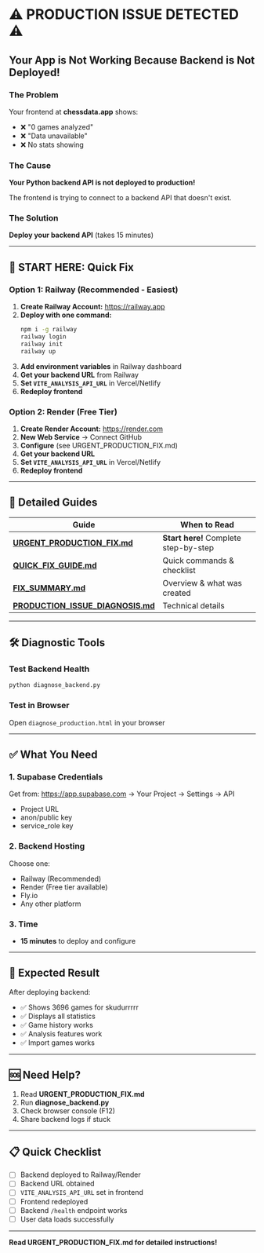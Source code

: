 # ⚠️ PRODUCTION ISSUE DETECTED ⚠️

## Your App is Not Working Because Backend is Not Deployed!

### The Problem
Your frontend at **chessdata.app** shows:
- ❌ "0 games analyzed"
- ❌ "Data unavailable"
- ❌ No stats showing

### The Cause
**Your Python backend API is not deployed to production!**

The frontend is trying to connect to a backend API that doesn't exist.

### The Solution
**Deploy your backend API** (takes 15 minutes)

---

## 🚀 START HERE: Quick Fix

### Option 1: Railway (Recommended - Easiest)

1. **Create Railway Account:** https://railway.app
2. **Deploy with one command:**
   ```bash
   npm i -g railway
   railway login
   railway init
   railway up
   ```
3. **Add environment variables** in Railway dashboard
4. **Get your backend URL** from Railway
5. **Set `VITE_ANALYSIS_API_URL`** in Vercel/Netlify
6. **Redeploy frontend**

### Option 2: Render (Free Tier)

1. **Create Render Account:** https://render.com
2. **New Web Service** → Connect GitHub
3. **Configure** (see URGENT_PRODUCTION_FIX.md)
4. **Get your backend URL**
5. **Set `VITE_ANALYSIS_API_URL`** in Vercel/Netlify
6. **Redeploy frontend**

---

## 📖 Detailed Guides

| Guide | When to Read |
|-------|--------------|
| **[URGENT_PRODUCTION_FIX.md](./URGENT_PRODUCTION_FIX.md)** | **Start here!** Complete step-by-step |
| **[QUICK_FIX_GUIDE.md](./QUICK_FIX_GUIDE.md)** | Quick commands & checklist |
| **[FIX_SUMMARY.md](./FIX_SUMMARY.md)** | Overview & what was created |
| **[PRODUCTION_ISSUE_DIAGNOSIS.md](./PRODUCTION_ISSUE_DIAGNOSIS.md)** | Technical details |

---

## 🛠️ Diagnostic Tools

### Test Backend Health
```bash
python diagnose_backend.py
```

### Test in Browser
Open `diagnose_production.html` in your browser

---

## ✅ What You Need

### 1. Supabase Credentials
Get from: https://app.supabase.com → Your Project → Settings → API
- Project URL
- anon/public key
- service_role key

### 2. Backend Hosting
Choose one:
- Railway (Recommended)
- Render (Free tier available)
- Fly.io
- Any other platform

### 3. Time
- **15 minutes** to deploy and configure

---

## 🎯 Expected Result

After deploying backend:
- ✅ Shows 3696 games for skudurrrrr
- ✅ Displays all statistics
- ✅ Game history works
- ✅ Analysis features work
- ✅ Import games works

---

## 🆘 Need Help?

1. Read **URGENT_PRODUCTION_FIX.md**
2. Run **diagnose_backend.py**
3. Check browser console (F12)
4. Share backend logs if stuck

---

## 📋 Quick Checklist

- [ ] Backend deployed to Railway/Render
- [ ] Backend URL obtained
- [ ] `VITE_ANALYSIS_API_URL` set in frontend
- [ ] Frontend redeployed
- [ ] Backend `/health` endpoint works
- [ ] User data loads successfully

---

**Read URGENT_PRODUCTION_FIX.md for detailed instructions!**

